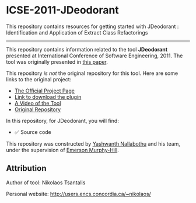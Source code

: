 # ICSE-2011-JDeodorant
This repository contains resources for getting started with JDeodorant : Identification and Application of Extract Class Refactorings

***

This repository contains information related to the tool **JDeodorant** presented at International Conference of Software Engineering, 2011. The tool was originally presented in [this paper](http://ieeexplore.ieee.org.prox.lib.ncsu.edu/stamp/stamp.jsp?tp=&arnumber=6032586).

This repository _is not_ the original repository for this tool. Here are some links to the original project:

* [The Official Project Page](http://www.jdeodorant.com/)
* [Link to download the plugin](http://marketplace.eclipse.org/content/jdeodorant)
* [A Video of the Tool](https://www.youtube.com/watch?v=h8K2M-lbDYo)
* [Original Repository](https://github.com/tsantalis/JDeodorant)

In this repository, for JDeodorant, you will find:

* :white_check_mark: Source code

This repository was constructed by [Yashwanth Nallabothu](https://github.com/YashwanthAsh) and his team, under the supervision of [Emerson Murphy-Hill](https://github.com/CaptainEmerson).

## Attribution

Author of tool: Nikolaos Tsantalis
 
Personal website: http://users.encs.concordia.ca/~nikolaos/
